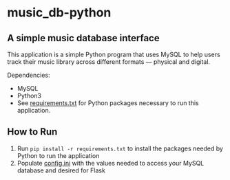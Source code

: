 # music_db-python

## A simple music database interface

This application is a simple Python program that uses MySQL to help users track
their music library across different formats — physical and digital.

Dependencies:
* MySQL
* Python3
* See [requirements.txt](requirements.txt) for Python packages necessary to run
  this application.

## How to Run
1. Run `pip install -r requirements.txt` to install the packages needed by
   Python to run the application
2. Populate [config.ini](config.ini) with the values needed to access your MySQL
   database and desired for Flask